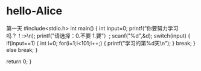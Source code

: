 # hello-Alice
第一天
#include<stdio.h>
int main()
{ 
    int input=0;
   printf(“你要努力学习吗？！:>\n);
   printf("请选择：0.不要 1.要”）;
   scanf("%d",&d);
   switch(input)
   {
   if(input==1)
   {   int i=0;
   for(i=1;i<101;i++;)
   {
     printf(“学习的第%d天\n");
   }
    break;
   }
   else
    break;
   }

  return 0;
}
